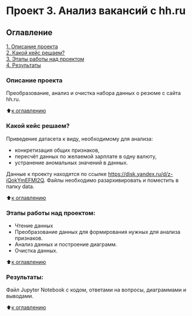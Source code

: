 # Проект 3. Анализ вакансий с hh.ru

## Оглавление  
[1. Описание проекта](#Описание-проекта)  
[2. Какой кейс решаем?](#Какой-кейс-решаем)  
[3. Этапы работы над проектом](#Этапы-работы-над-проектом)  
[4. Результаты](#Результаты)    


### Описание проекта    
Преобразование, анализ и очистка набора данных о резюме с сайта hh.ru.

:arrow_up:[к оглавлению](#Оглавление)


### Какой кейс решаем?    
Приведение датасета к виду, необходимому для анализа:
* конкретизация общих признаков,
* пересчёт данных по желаемой зарплате в одну валюту,
* устранение аномальных значений в данных.

Данные к проекту находятся по ссылке https://disk.yandex.ru/d/z-iQokYmEFMl2Q.
Файлы необходимо разархивировать и поместить в папку data.

:arrow_up:[к оглавлению](#Оглавление)

### Этапы работы над проектом:
* Чтение данных
* Преобразование данных для формирования нужных для анализа признаков.
* Анализ данных и построение диаграмм.
* Очистка данных.

:arrow_up:[к оглавлению](#Оглавление)


### Результаты:  
Файл Jupyter Notebook с кодом, ответами на вопросы, диаграммами и выводами.

:arrow_up:[к оглавлению](#Оглавление)
